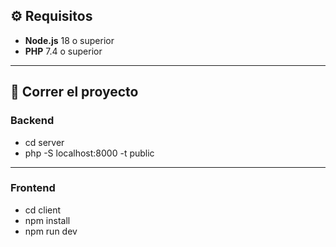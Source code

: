 ## ⚙️ Requisitos

- **Node.js** 18 o superior
- **PHP** 7.4 o superior
---

## 🚀 Correr el proyecto

### Backend 
- cd server
- php -S localhost:8000 -t public

---

### Frontend

- cd client 
- npm install
- npm run dev
